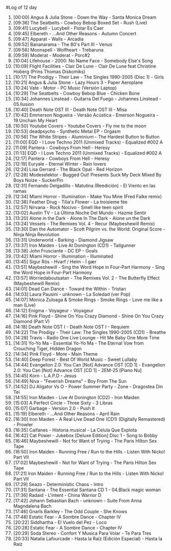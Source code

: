 #Log of 12 day

1. [00:00] Angus & Julia Stone - Down the Way - Santa Monica Dream
1. [09:36] The Seatbelts - Cowboy Bebop Boxed Set - Rush (Live)
1. [09:41] Lucybell - Lucybell - Flotar Es Caer
1. [09:45] Elbereth - ...And Other Reasons - Autumn Concert
1. [09:47] Apparat - Walls - Arcadia
1. [09:52] Bananarama - The 80's Part III - Venus
1. [09:56] Moonspell - Wolfheart - Trebaruna
1. [09:59] Moderat - Moderat - Porc#2
1. [10:04] Lifehouse - 2000: No Name Face - Somebody Else's Song
1. [10:09] Flight Facilities - Clair De Lune - Clair De Lune feat Christine Hoberg (Prins Thomas Diskomiks)
1. [10:17] The Prodigy - Their Law - The Singles 1990-2005 (Disc 1) - Girls
1. [10:21] Angus & Julia Stone - Lazy Hours 3 - Paper Aeroplane
1. [10:24] Vate - Motor - PC Music (Versión Laptop)
1. [10:29] The Seatbelts - Cowboy Bebop Blue - Chicken Bone
1. [10:34] Johannes Linstead - Guitarra Del Fuego - Johannes Linstead - 05.Ilusion
1. [10:40] Death Note OST III - Death Note OST III - Misa
1. [10:42] Emmerson Nogueira - Versão Acústica - Emerson Nogueira - 19.Unchain My Heart
1. [10:50] Youtube Covers - Youtube Covers - Fly me to the moon
1. [10:53] deadpsycho - Synthetic Metal EP - Orgasm
1. [10:56] The White Stripes - Aluminium - The Hardest Button to Button
1. [11:00] EQD - I Love Techno 2011 (Unmixed Tracks) - Equalized #002 A
1. [11:09] Pantera - Cowboys From Hell - Heresy
1. [11:13] EQD - I Love Techno 2011 (Unmixed Tracks) - Equalized #002 A
1. [12:17] Pantera - Cowboys From Hell - Heresy
1. [12:19] Euryale - Eternal Winter - Rain lovers
1. [12:24] Lisa Gerrard - The Black Opal - Red Horizon
1. [12:28] Modeselektor - Bugged Out! Presents Suck My Deck Mixed By Boys Noize - SuckerPin
1. [12:31] Fernando Delgadillo - Matutina (Reedición) - El Viento en las ramas
1. [12:34] Miami Horror - Illumination - Make You Mine (Fred Falke remix)
1. [12:38] Feather Drug - Tilia's Flower - La troisieme fée
1. [12:57] Nirvana - Rock Nocivo - Smell like teen spirit
1. [13:02] Austin TV - La Última Noche Del Mundo - Hazme Sentir
1. [13:20] Alone in the Dark - Alone In The Dark - Alone un the Dark
1. [13:24] Vessels - The Remixes Vol. 4 - Recur (Maybeshewill Remix)
1. [13:30] Dan the Automator - Scott Pilgrim vs. the World: Original Score - Ninja Ninja Revolution
1. [13:31] Underworld - Barking - Diamond Jigsaw
1. [13:37] Iron Maiden - Live At Donington (CD1) - Tailgunner
1. [13:38] John Frusciante - DC EP - Goals
1. [13:42] Miami Horror - Illumination - Illuminated
1. [13:45] Sigur Rós - Hvarf / Heim - Í gær
1. [13:51] Maybeshewill - Sing the Word Hope in Four-Part Harmony - Sing the Word Hope in Four-Part Harmony
1. [13:57] Worriedaboutsatan - The Remixes Vol. 2 - The Butterfly Effect (Maybeshewill Remix)
1. [14:01] Dead Can Dance - Toward the Within - Tristan
1. [14:03] Laura Pausini - unknown - La Soledad (ver Pop)
1. [14:07] Monica Zuloaga & Smoke Rings - Smoke Rings - Love me like a man (Live)
1. [14:12] Enigma - Voyageur - Voyageur
1. [14:16] Pink Floyd - Shine On You Crazy Diamond - Shine On You Crazy Diamond (Part V)
1. [14:18] Death Note OST I - Death Note OST I - Requiem
1. [14:22] The Prodigy - Their Law: The Singles 1990-2005 (CD1) - Breathe
1. [14:28] Travis - Radio One Live Lounge - Hit Me Baby One More Time
1. [14:31] Yo-Yo Ma - Essential Yo-Yo Ma - The Eternal Vow from Crouching Tiger, Hidden Dragon
1. [14:34] Pink Floyd - More - Main Theme
1. [14:40] Deep Forest - Best Of World Music - Sweet Lullaby
1. [14:44] Evangelion 2.0: You Can [Not] Advance OST [CD 1] - Evangelion 2.0: You Can [Not] Advance OST [CD 1] - 2EM-25 [Piano Nu]
1. [14:45] Korn - L.A.P.D - Jesus
1. [14:49] Niva - "Feverish Dreams" - Boy From The Sun
1. [14:52] DJ Aligator Vs O - Power Summer Party - Zone - Dragostea Din Tei
1. [14:55] Iron Maiden - Live At Donington (CD2) - Iron Maiden
1. [15:03] A Perfect Circle - Three Sixty - 3 Libras
1. [15:07] Garbage - Version 2.0 - Push It
1. [15:19] Elbereth - ...And Other Reasons - April Rain
1. [16:30] Iron Maiden - A Real Live Dead One (CD1) (Digitally Remastered) - Prowler
1. [16:35] Caifanes - Historia musical - La Celula Que Explota
1. [16:42] Cat Power - Jukebox [Deluxe Edition] Disc 1 - Song to Bobby
1. [16:46] Maybeshewill - Not for Want of Trying - The Paris Hilton Sex Tape
1. [16:50] Iron Maiden - Running Free / Run to the Hills - Listen With Nicko! Part VII
1. [17:02] Maybeshewill - Not for Want of Trying - The Paris Hilton Sex Tape
1. [17:21] Iron Maiden - Running Free / Run to the Hills - Listen With Nicko! Part VII
1. [17:29] Seazo - Deterministic Chaos - Intro
1. [17:31] Santana - The Essential Santana CD 1 - 04.Black magic woman
1. [17:36] Radaid - L'intent - China Warrior D
1. [17:42] Johann Sebastian Bach - unknown - Suite From Anna Magndalena Bach
1. [17:46] Gnarls Barkley - The Odd Couple - She Knows
1. [17:48] Estatic Fear - A Sombre Dance - Chapter IV
1. [20:22] Siddhartha - El Vuelo del Pez - Loco
1. [20:28] Estatic Fear - A Sombre Dance - Chapter IV
1. [20:29] Soda Stereo - Confort Y Musica Para Volar - Te Para Tres
1. [20:33] Natalia Lafourcade - Hasta la Raíz (Edición Especial) - Hasta la Raíz
